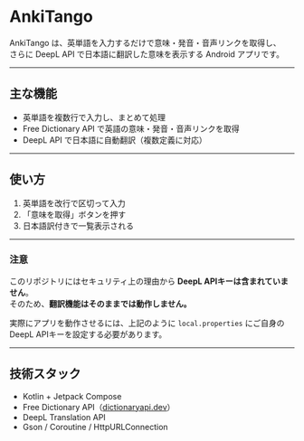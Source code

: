# AnkiTango

AnkiTango は、英単語を入力するだけで意味・発音・音声リンクを取得し、  
さらに DeepL API で日本語に翻訳した意味を表示する Android アプリです。 

---

## 主な機能

- 英単語を複数行で入力し、まとめて処理
- Free Dictionary API で英語の意味・発音・音声リンクを取得
- DeepL API で日本語に自動翻訳（複数定義に対応）

---

## 使い方

1. 英単語を改行で区切って入力  
2. 「意味を取得」ボタンを押す  
3. 日本語訳付きで一覧表示される  

---

### 注意

このリポジトリにはセキュリティ上の理由から **DeepL APIキーは含まれていません**。  
そのため、**翻訳機能はそのままでは動作しません。**

実際にアプリを動作させるには、上記のように `local.properties` にご自身の DeepL APIキーを設定する必要があります。

---

## 技術スタック

- Kotlin + Jetpack Compose
- Free Dictionary API（[dictionaryapi.dev](https://dictionaryapi.dev/)）
- DeepL Translation API
- Gson / Coroutine / HttpURLConnection
